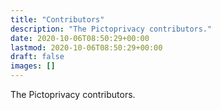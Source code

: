 ```yaml
---
title: "Contributors"
description: "The Pictoprivacy contributors."
date: 2020-10-06T08:50:29+00:00
lastmod: 2020-10-06T08:50:29+00:00
draft: false
images: []
---
```


The Pictoprivacy contributors.
